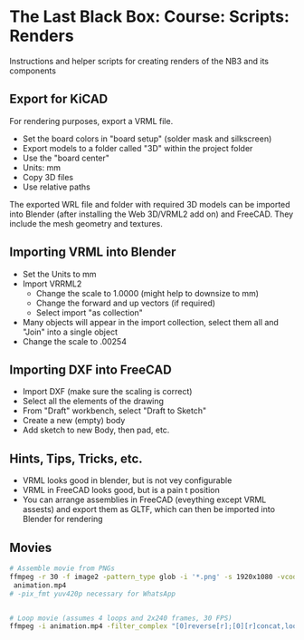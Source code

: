 # The Last Black Box: Course: Scripts: Renders
Instructions and helper scripts for creating renders of the NB3 and its components

## Export for KiCAD
For rendering purposes, export a VRML file.
 - Set the board colors in "board setup" (solder mask and silkscreen)
 - Export models to a folder called "3D" within the project folder
 - Use the "board center"
 - Units: mm
 - Copy 3D files
 - Use relative paths

 The exported WRL file and folder with required 3D models can be imported into Blender (after installing the Web 3D/VRML2 add on) and FreeCAD. They include the mesh geometry and textures.

## Importing VRML into Blender
- Set the Units to mm
- Import VRRML2
  - Change the scale to 1.0000 (might help to downsize to mm)
  - Change the forward and up vectors (if required)
  - Select import "as collection"
- Many objects will appear in the import collection, select them all and "Join" into a single object
- Change the scale to .00254

## Importing DXF into FreeCAD
- Import DXF (make sure the scaling is correct)
- Select all the elements of the drawing
- From "Draft" workbench, select "Draft to Sketch"
- Create a new (empty) body
- Add sketch to new Body, then pad, etc.

## Hints, Tips, Tricks, etc.
- VRML looks good in blender, but is not vey configurable
- VRML in FreeCAD looks good, but is a pain t position
- You can arrange assemblies in FreeCAD (eveything except VRML assests) and export them as GLTF, which can then be imported into Blender for rendering

## Movies

```bash
# Assemble movie from PNGs
ffmpeg -r 30 -f image2 -pattern_type glob -i '*.png' -s 1920x1080 -vcodec libx264 -pix_fmt yuv420p
 animation.mp4
# -pix_fmt yuv420p necessary for WhatsApp


# Loop movie (assumes 4 loops and 2x240 frames, 30 FPS)
ffmpeg -i animation.mp4 -filter_complex "[0]reverse[r];[0][r]concat,loop=4:480,setpts=N/30/TB" loop.mp4
```